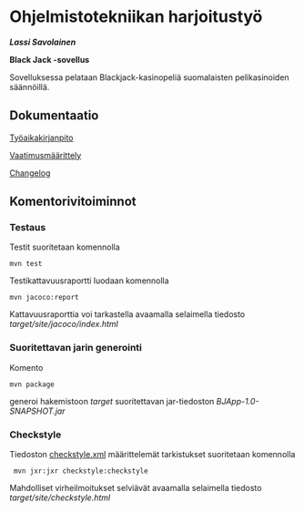 # Ohjelmistotekniikan harjoitustyö

***Lassi Savolainen***

**Black Jack -sovellus**

Sovelluksessa pelataan Blackjack-kasinopeliä suomalaisten pelikasinoiden säännöillä.

## Dokumentaatio

[Työaikakirjanpito](https://github.com/lassisav/BJApp/blob/master/documentation/tuntikirjanpito.md)

[Vaatimusmäärittely](https://github.com/lassisav/BJApp/blob/master/documentation/vaatimusmaarittely.md)

[Changelog](https://github.com/lassisav/BJApp/blob/master/documentation/changelog.md)

## Komentorivitoiminnot

### Testaus

Testit suoritetaan komennolla

```
mvn test
```

Testikattavuusraportti luodaan komennolla

```
mvn jacoco:report
```

Kattavuusraporttia voi tarkastella avaamalla selaimella tiedosto _target/site/jacoco/index.html_

### Suoritettavan jarin generointi

Komento

```
mvn package
```

generoi hakemistoon _target_ suoritettavan jar-tiedoston _BJApp-1.0-SNAPSHOT.jar_

### Checkstyle

Tiedoston [checkstyle.xml](https://github.com/lassisav/BJApp/blob/master/BJApp/checkstyle.xml) määrittelemät tarkistukset suoritetaan komennolla

```
 mvn jxr:jxr checkstyle:checkstyle
```

Mahdolliset virheilmoitukset selviävät avaamalla selaimella tiedosto _target/site/checkstyle.html_
